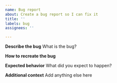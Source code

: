 ```yaml
---
name: Bug report
about: Create a bug report so I can fix it
title: ''
labels: bug
assignees: ''

---
```


**Describe the bug**
What is the bug?

**How to recreate the bug**

**Expected behavior**
What did you expect to happen?

**Additional context**
Add anything else here
